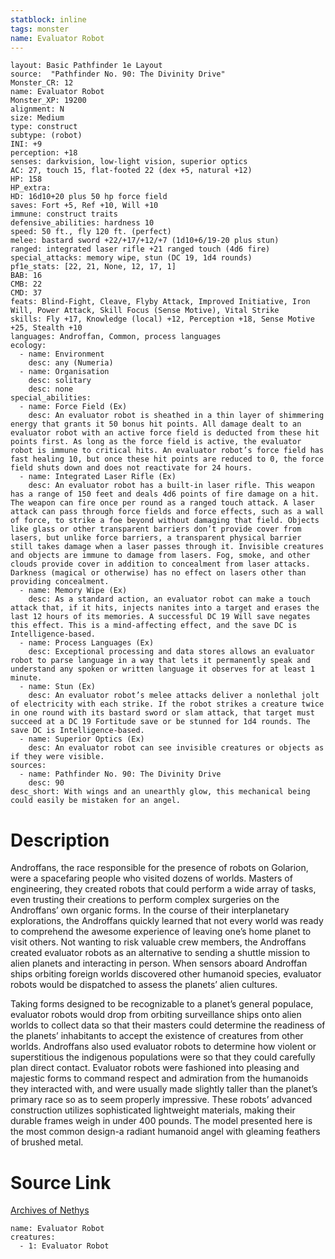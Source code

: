 ```yaml
---
statblock: inline
tags: monster
name: Evaluator Robot
---
```

```statblock
layout: Basic Pathfinder 1e Layout
source:  "Pathfinder No. 90: The Divinity Drive"
Monster_CR: 12
name: Evaluator Robot
Monster_XP: 19200
alignment: N
size: Medium
type: construct
subtype: (robot)
INI: +9
perception: +18
senses: darkvision, low-light vision, superior optics
AC: 27, touch 15, flat-footed 22 (dex +5, natural +12)
HP: 158
HP_extra: 
HD: 16d10+20 plus 50 hp force field
saves: Fort +5, Ref +10, Will +10
immune: construct traits
defensive_abilities: hardness 10
speed: 50 ft., fly 120 ft. (perfect)
melee: bastard sword +22/+17/+12/+7 (1d10+6/19-20 plus stun)
ranged: integrated laser rifle +21 ranged touch (4d6 fire)
special_attacks: memory wipe, stun (DC 19, 1d4 rounds)
pf1e_stats: [22, 21, None, 12, 17, 1]
BAB: 16
CMB: 22
CMD: 37
feats: Blind-Fight, Cleave, Flyby Attack, Improved Initiative, Iron Will, Power Attack, Skill Focus (Sense Motive), Vital Strike
skills: Fly +17, Knowledge (local) +12, Perception +18, Sense Motive +25, Stealth +10
languages: Androffan, Common, process languages
ecology:
  - name: Environment
    desc: any (Numeria)
  - name: Organisation
    desc: solitary
    desc: none
special_abilities:
  - name: Force Field (Ex)
    desc: An evaluator robot is sheathed in a thin layer of shimmering energy that grants it 50 bonus hit points. All damage dealt to an evaluator robot with an active force field is deducted from these hit points first. As long as the force field is active, the evaluator robot is immune to critical hits. An evaluator robot’s force field has fast healing 10, but once these hit points are reduced to 0, the force field shuts down and does not reactivate for 24 hours.
  - name: Integrated Laser Rifle (Ex)
    desc: An evaluator robot has a built-in laser rifle. This weapon has a range of 150 feet and deals 4d6 points of fire damage on a hit. The weapon can fire once per round as a ranged touch attack. A laser attack can pass through force fields and force effects, such as a wall of force, to strike a foe beyond without damaging that field. Objects like glass or other transparent barriers don’t provide cover from lasers, but unlike force barriers, a transparent physical barrier still takes damage when a laser passes through it. Invisible creatures and objects are immune to damage from lasers. Fog, smoke, and other clouds provide cover in addition to concealment from laser attacks. Darkness (magical or otherwise) has no effect on lasers other than providing concealment.
  - name: Memory Wipe (Ex)
    desc: As a standard action, an evaluator robot can make a touch attack that, if it hits, injects nanites into a target and erases the last 12 hours of its memories. A successful DC 19 Will save negates this effect. This is a mind-affecting effect, and the save DC is Intelligence-based.
  - name: Process Languages (Ex)
    desc: Exceptional processing and data stores allows an evaluator robot to parse language in a way that lets it permanently speak and understand any spoken or written language it observes for at least 1 minute.
  - name: Stun (Ex)
    desc: An evaluator robot’s melee attacks deliver a nonlethal jolt of electricity with each strike. If the robot strikes a creature twice in one round with its bastard sword or slam attack, that target must succeed at a DC 19 Fortitude save or be stunned for 1d4 rounds. The save DC is Intelligence-based.
  - name: Superior Optics (Ex)
    desc: An evaluator robot can see invisible creatures or objects as if they were visible.
sources:
  - name: Pathfinder No. 90: The Divinity Drive
    desc: 90
desc_short: With wings and an unearthly glow, this mechanical being could easily be mistaken for an angel.
```
# Description
Androffans, the race responsible for the presence of robots on Golarion, were a spacefaring people who visited dozens of worlds. Masters of engineering, they created robots that could perform a wide array of tasks, even trusting their creations to perform complex surgeries on the Androffans’ own organic forms. In the course of their interplanetary explorations, the Androffans quickly learned that not every world was ready to comprehend the awesome experience of leaving one’s home planet to visit others. Not wanting to risk valuable crew members, the Androffans created evaluator robots as an alternative to sending a shuttle mission to alien planets and interacting in person. When sensors aboard Androffan ships orbiting foreign worlds discovered other humanoid species, evaluator robots would be dispatched to assess the planets’ alien cultures.

Taking forms designed to be recognizable to a planet’s general populace, evaluator robots would drop from orbiting surveillance ships onto alien worlds to collect data so that their masters could determine the readiness of the planets’ inhabitants to accept the existence of creatures from other worlds. Androffans also used evaluator robots to determine how violent or superstitious the indigenous populations were so that they could carefully plan direct contact. Evaluator robots were fashioned into pleasing and majestic forms to command respect and admiration from the humanoids they interacted with, and were usually made slightly taller than the planet’s primary race so as to seem properly impressive. These robots’ advanced construction utilizes sophisticated lightweight materials, making their durable frames weigh in under 400 pounds. The model presented here is the most common design-a radiant humanoid angel with gleaming feathers of brushed metal.
# Source Link
[Archives of Nethys](https://aonprd.com/MonsterDisplay.aspx?ItemName=Evaluator%20Robot)
```encounter-table
name: Evaluator Robot
creatures:
  - 1: Evaluator Robot
```

